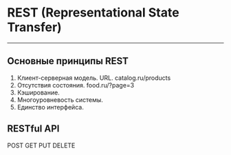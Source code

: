 # REST (Representational State Transfer)

---

## Основные принципы REST
1) Клиент-серверная модель. URL.
catalog.ru/products
2) Отсутствия состояния. 
food.ru/?page=3
3) Кэширование. 
4) Многоуровневость системы.
5) Единство интерфейса.

## RESTful API
POST
GET
PUT
DELETE
